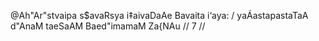 @Ah"Ar"stvaipa s$avaRsya i‡aivaDaAe Bavaita i‘aya: /
yaÁastapastaTaA d"AnaM taeSaAM Baed"imamaM Za{NAu // 7 //